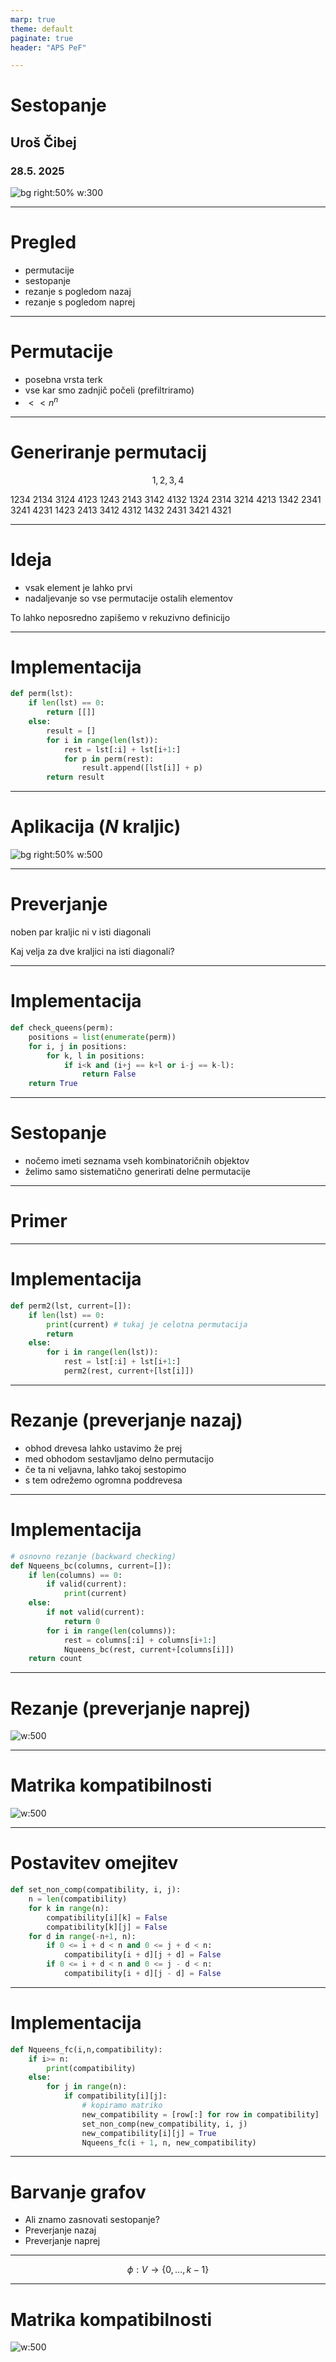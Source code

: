 ```yaml
---
marp: true
theme: default
paginate: true
header: "APS PeF"

---
```


# Sestopanje

## Uroš Čibej
### 28.5. 2025
![bg right:50% w:300](./img/p12-logo.png)

---
# Pregled

- permutacije
- sestopanje
- rezanje s pogledom nazaj
- rezanje s pogledom naprej

---
# Permutacije

- posebna vrsta terk
- vse kar smo zadnjič počeli (prefiltriramo)
-  $<<n^n$

---
# Generiranje permutacij

$$1,2,3,4$$

1234	2134	3124	4123
1243	2143	3142	4132
1324	2314	3214	4213
1342	2341	3241	4231
1423	2413	3412	4312
1432	2431	3421	4321

---
# Ideja

- vsak element je lahko prvi
- nadaljevanje so vse permutacije ostalih elementov

To lahko neposredno zapišemo v rekuzivno definicijo

---
# Implementacija
```python
def perm(lst):
    if len(lst) == 0:
        return [[]]
    else:
        result = []
        for i in range(len(lst)):
            rest = lst[:i] + lst[i+1:]
            for p in perm(rest):
                result.append([lst[i]] + p)
        return result
```

---
# Aplikacija ($N$ kraljic)
![bg right:50% w:500](img/p11-01.png)


---
# Preverjanje

noben par kraljic ni v isti diagonali

Kaj velja za dve kraljici na isti diagonali?

---

# Implementacija
```python
def check_queens(perm):
    positions = list(enumerate(perm))  
    for i, j in positions:
        for k, l in positions:
            if i<k and (i+j == k+l or i-j == k-l):
                return False
    return True
```

---
# Sestopanje

- nočemo imeti seznama vseh kombinatoričnih objektov
- želimo samo sistematično generirati delne permutacije

---
# Primer


---
# Implementacija
```python
def perm2(lst, current=[]):
    if len(lst) == 0:
        print(current) # tukaj je celotna permutacija
        return 
    else:
        for i in range(len(lst)):
            rest = lst[:i] + lst[i+1:]
            perm2(rest, current+[lst[i]])        
```

---
# Rezanje (preverjanje nazaj)
- obhod drevesa lahko ustavimo že prej
- med obhodom sestavljamo delno permutacijo
- če ta ni veljavna, lahko takoj sestopimo
- s tem odrežemo ogromna poddrevesa


---
# Implementacija
```python
# osnovno rezanje (backward checking)
def Nqueens_bc(columns, current=[]):
    if len(columns) == 0:
        if valid(current):
            print(current)
    else:
        if not valid(current):
            return 0
        for i in range(len(columns)):
            rest = columns[:i] + columns[i+1:]
            Nqueens_bc(rest, current+[columns[i]])
    return count       
```

---
# Rezanje (preverjanje naprej)
![ w:500](img/p12-01.png)

---
# Matrika kompatibilnosti
![ w:500](img/p12-02.png)

---
# Postavitev omejitev
```python
def set_non_comp(compatibility, i, j):
    n = len(compatibility)
    for k in range(n):
        compatibility[i][k] = False
        compatibility[k][j] = False
    for d in range(-n+1, n):
        if 0 <= i + d < n and 0 <= j + d < n:
            compatibility[i + d][j + d] = False
        if 0 <= i + d < n and 0 <= j - d < n:
            compatibility[i + d][j - d] = False
```
---
# Implementacija
```python
def Nqueens_fc(i,n,compatibility):
    if i>= n:
        print(compatibility)
    else:
        for j in range(n):
            if compatibility[i][j]:
                # kopiramo matriko
                new_compatibility = [row[:] for row in compatibility]  
                set_non_comp(new_compatibility, i, j)
                new_compatibility[i][j] = True
                Nqueens_fc(i + 1, n, new_compatibility)

```

---
# Barvanje grafov

- Ali znamo zasnovati sestopanje?
- Preverjanje nazaj
- Preverjanje naprej

---
$$\phi: V \to \{0,\ldots, k-1 \}$$

---
# Matrika kompatibilnosti

![ w:500](img/p12-03.png)
